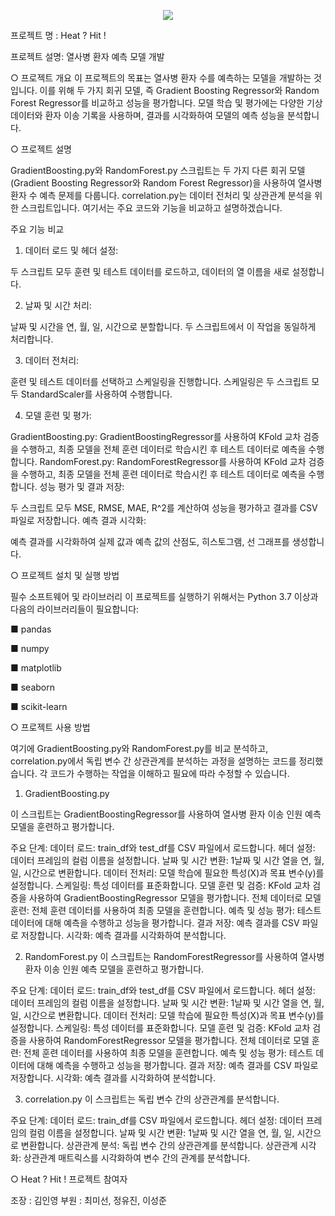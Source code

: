 <p align='center'>
    <img src="https://capsule-render.vercel.app/api?type=waving&color=auto&height=300&section=header&text=Heat?%20Hit!&fontSize=90&animation=fadeIn&fontAlignY=38&desc=일일%20열사병%20예측%20프로그램&descAlignY=51&descAlign=62&animation=fadeIn&fontAlignY=38"/>
</p>



프로젝트 명 : Heat ? Hit !

프로젝트 설명: 열사병 환자 예측 모델 개발

○ 프로젝트 개요
이 프로젝트의 목표는 열사병 환자 수를 예측하는 모델을 개발하는 것입니다. 이를 위해 두 가지 회귀 모델, 즉 Gradient Boosting Regressor와 Random Forest Regressor를 비교하고 성능을 평가합니다. 모델 학습 및 평가에는 다양한 기상 데이터와 환자 이송 기록을 사용하며, 결과를 시각화하여 모델의 예측 성능을 분석합니다.



○ 프로젝트 설명

GradientBoosting.py와 RandomForest.py 스크립트는 두 가지 다른 회귀 모델(Gradient Boosting Regressor와 Random Forest Regressor)을 사용하여 열사병 환자 수 예측 문제를 다룹니다. correlation.py는 데이터 전처리 및 상관관계 분석을 위한 스크립트입니다. 여기서는 주요 코드와 기능을 비교하고 설명하겠습니다.

주요 기능 비교
1. 데이터 로드 및 헤더 설정:

두 스크립트 모두 훈련 및 테스트 데이터를 로드하고, 데이터의 열 이름을 새로 설정합니다.


2. 날짜 및 시간 처리:

날짜 및 시간을 연, 월, 일, 시간으로 분할합니다. 두 스크립트에서 이 작업을 동일하게 처리합니다.


3. 데이터 전처리:

훈련 및 테스트 데이터를 선택하고 스케일링을 진행합니다. 스케일링은 두 스크립트 모두 StandardScaler를 사용하여 수행합니다.


4. 모델 훈련 및 평가:

GradientBoosting.py: GradientBoostingRegressor를 사용하여 KFold 교차 검증을 수행하고, 최종 모델을 전체 훈련 데이터로 학습시킨 후 테스트 데이터로 예측을 수행합니다.
RandomForest.py: RandomForestRegressor를 사용하여 KFold 교차 검증을 수행하고, 최종 모델을 전체 훈련 데이터로 학습시킨 후 테스트 데이터로 예측을 수행합니다.
성능 평가 및 결과 저장:

두 스크립트 모두 MSE, RMSE, MAE, R^2를 계산하여 성능을 평가하고 결과를 CSV 파일로 저장합니다.
예측 결과 시각화:

예측 결과를 시각화하여 실제 값과 예측 값의 산점도, 히스토그램, 선 그래프를 생성합니다.

○ 프로젝트 설치 및 실행 방법

필수 소프트웨어 및 라이브러리
이 프로젝트를 실행하기 위해서는 Python 3.7 이상과 다음의 라이브러리들이 필요합니다:

■ pandas

■ numpy

■ matplotlib

■ seaborn

■ scikit-learn

○ 프로젝트 사용 방법

여기에 GradientBoosting.py와 RandomForest.py를 비교 분석하고, correlation.py에서 독립 변수 간 상관관계를 분석하는 과정을 설명하는 코드를 정리했습니다. 각 코드가 수행하는 작업을 이해하고 필요에 따라 수정할 수 있습니다.

1. GradientBoosting.py

이 스크립트는 GradientBoostingRegressor를 사용하여 열사병 환자 이송 인원 예측 모델을 훈련하고 평가합니다.

주요 단계:
데이터 로드: train_df와 test_df를 CSV 파일에서 로드합니다.
헤더 설정: 데이터 프레임의 컬럼 이름을 설정합니다.
날짜 및 시간 변환: 1날짜 및 시간 열을 연, 월, 일, 시간으로 변환합니다.
데이터 전처리: 모델 학습에 필요한 특성(X)과 목표 변수(y)를 설정합니다.
스케일링: 특성 데이터를 표준화합니다.
모델 훈련 및 검증: KFold 교차 검증을 사용하여 GradientBoostingRegressor 모델을 평가합니다.
전체 데이터로 모델 훈련: 전체 훈련 데이터를 사용하여 최종 모델을 훈련합니다.
예측 및 성능 평가: 테스트 데이터에 대해 예측을 수행하고 성능을 평가합니다.
결과 저장: 예측 결과를 CSV 파일로 저장합니다.
시각화: 예측 결과를 시각화하여 분석합니다.

2. RandomForest.py
이 스크립트는 RandomForestRegressor를 사용하여 열사병 환자 이송 인원 예측 모델을 훈련하고 평가합니다.

주요 단계:
데이터 로드: train_df와 test_df를 CSV 파일에서 로드합니다.
헤더 설정: 데이터 프레임의 컬럼 이름을 설정합니다.
날짜 및 시간 변환: 1날짜 및 시간 열을 연, 월, 일, 시간으로 변환합니다.
데이터 전처리: 모델 학습에 필요한 특성(X)과 목표 변수(y)를 설정합니다.
스케일링: 특성 데이터를 표준화합니다.
모델 훈련 및 검증: KFold 교차 검증을 사용하여 RandomForestRegressor 모델을 평가합니다.
전체 데이터로 모델 훈련: 전체 훈련 데이터를 사용하여 최종 모델을 훈련합니다.
예측 및 성능 평가: 테스트 데이터에 대해 예측을 수행하고 성능을 평가합니다.
결과 저장: 예측 결과를 CSV 파일로 저장합니다.
시각화: 예측 결과를 시각화하여 분석합니다.

3. correlation.py
이 스크립트는 독립 변수 간의 상관관계를 분석합니다.

주요 단계:
데이터 로드: train_df를 CSV 파일에서 로드합니다.
헤더 설정: 데이터 프레임의 컬럼 이름을 설정합니다.
날짜 및 시간 변환: 1날짜 및 시간 열을 연, 월, 일, 시간으로 변환합니다.
상관관계 분석: 독립 변수 간의 상관관계를 분석합니다.
상관관계 시각화: 상관관계 매트릭스를 시각화하여 변수 간의 관계를 분석합니다.


○ Heat ? Hit ! 프로젝트 참여자

조장 : 김인영
부원 : 최미선, 정유진, 이성준
